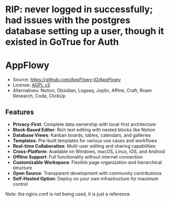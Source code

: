 # RIP: never logged in successfully; had issues with the postgres database setting up a user, though it existed in GoTrue for Auth

# AppFlowy

- Source: https://github.com/AppFlowy-IO/AppFlowy
- License: [AGPL v3](https://github.com/AppFlowy-IO/AppFlowy/blob/main/LICENSE)
- Alternatives: Notion, Obsidian, Logseq, Joplin, Affine, Craft, Roam Research, Coda, ClickUp

## Features

- **Privacy-First**: Complete data ownership with local-first architecture
- **Block-Based Editor**: Rich text editing with nested blocks like Notion
- **Database Views**: Kanban boards, tables, calendars, and galleries
- **Templates**: Pre-built templates for various use cases and workflows
- **Real-time Collaboration**: Multi-user editing and sharing capabilities
- **Cross-Platform**: Available on Windows, macOS, Linux, iOS, and Android
- **Offline Support**: Full functionality without internet connection
- **Customizable Workspace**: Flexible page organization and hierarchical structure
- **Open Source**: Transparent development with community contributions
- **Self-Hosted Option**: Deploy on your own infrastructure for maximum control

Note: the nginx.conf is not being used, it is just a reference.
